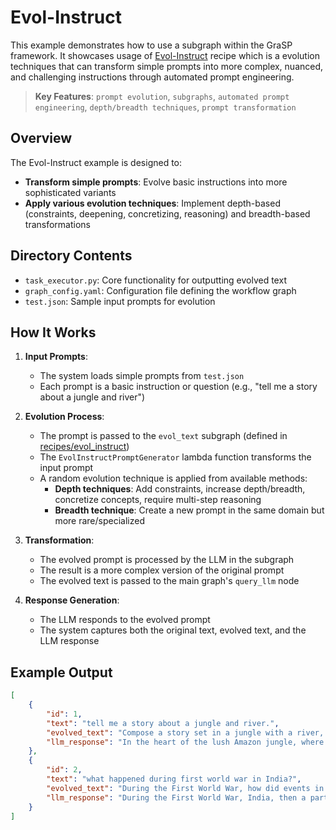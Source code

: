 # Evol-Instruct

This example demonstrates how to use a subgraph within the GraSP framework. It showcases usage of [Evol-Instruct](https://arxiv.org/pdf/2304.12244) recipe which is a evolution techniques that can transform simple prompts into more complex, nuanced, and challenging instructions through automated prompt engineering.

> **Key Features**:
> `prompt evolution`, `subgraphs`, `automated prompt engineering`, `depth/breadth techniques`, `prompt transformation`

## Overview

The Evol-Instruct example is designed to:

- **Transform simple prompts**: Evolve basic instructions into more sophisticated variants
- **Apply various evolution techniques**: Implement depth-based (constraints, deepening, concretizing, reasoning) and breadth-based transformations

## Directory Contents

- `task_executor.py`: Core functionality for outputting evolved text
- `graph_config.yaml`: Configuration file defining the workflow graph
- `test.json`: Sample input prompts for evolution

## How It Works

1. **Input Prompts**:
   - The system loads simple prompts from `test.json`
   - Each prompt is a basic instruction or question (e.g., "tell me a story about a jungle and river")

2. **Evolution Process**:
   - The prompt is passed to the `evol_text` subgraph (defined in [recipes/evol_instruct](../../../grasp/recipes/evol_instruct/Readme.md))
   - The `EvolInstructPromptGenerator` lambda function transforms the input prompt
   - A random evolution technique is applied from available methods:
     - **Depth techniques**: Add constraints, increase depth/breadth, concretize concepts, require multi-step reasoning
     - **Breadth technique**: Create a new prompt in the same domain but more rare/specialized

3. **Transformation**:
   - The evolved prompt is processed by the LLM in the subgraph
   - The result is a more complex version of the original prompt
   - The evolved text is passed to the main graph's `query_llm` node

4. **Response Generation**:
   - The LLM responds to the evolved prompt
   - The system captures both the original text, evolved text, and the LLM response

## Example Output

```json
[
    {
        "id": 1,
        "text": "tell me a story about a jungle and river.",
        "evolved_text": "Compose a story set in a jungle with a river, incorporating a mythical creature or legend as a key element.",
        "llm_response": "In the heart of the lush Amazon jungle, where the canopy formed an almost impenetrable roof of green, a river wound its twisting path through the verdant landscape. Known to the locals as the Serpent's Vein, the river was said to be imbued with the spirits of the jungle and guarded by a mystical creature known only through whispered legends—the Yacumama.\n\nThe Yacumama, or \"Mother of the Waters,\" was an enormous serpent believed to dwell in the depths of the river. Tales spoke of her as the protector of the jungle, the guardian of all its creatures. It was said that anyone who dared to pollute her domain or disrespect the jungle's delicate balance would face her wrath.\n\nAmara, a young woman of the native Ewari tribe, had grown up with stories of the Yacumama. Her grandmother, the wise elder of the tribe, spoke often of encounters with the creature, filling Amara's dreams with visions of the great serpent's shimmering scales and eyes as deep and endless as the night sky.\n\nOne day, a dangerous threat came to their land. Foreign prospectors, intent on extracting gold from the jungle, arrived with roaring machines and avaricious intentions. The machines began their destruction, polluting the Serpent's Vein with toxic waste, turning the clear waters murky, and frightening the creatures of the jungle into silence.\n\nThe tribe, led by Amara's grandmother, gathered at the sacred grove near the river's edge, seeking guidance from the jungle spirits. As chants filled the air, a gentle ripple passed along the river's surface, and a mist began to rise. Amara, guided by an inexplicable pull, stepped closer to the water, where she felt a presence—a deep, resonant pulse that matched the rhythm of her heart.\n\nDetermined to save her home, Amara embarked on a journey downriver, hoping to confront the invaders and implore the Yacumama for aid. As she paddled a small canoe through the dense fog, the jungle seemed to come alive around her, vines whispering secrets and birds calling out as if urging her onward.\n\nEventually, she reached the site of destruction. There, the river was choked with debris, and the once-green banks lay bare under the incessant assault of machinery. Taking a deep breath, Amara called upon the spirit of the Yacumama, pouring all her hope and desperation into her plea.\n\nAt first"
    },
    {
        "id": 2,
        "text": "what happened during first world war in India?",
        "evolved_text": "During the First World War, how did events in India evolve over time, including political, social, and economic impacts?",
        "llm_response": "During the First World War, India, then a part of the British Empire, experienced significant political, social, and economic changes.\n\n### Political Impact:\n1. **Increased Nationalism**: The war accelerated Indian demands for self-governance. Indian leaders hoped that their support for the British in the war would be rewarded with political concessions.\n2. **Montagu Declaration (1917)**: In response to growing nationalist sentiment, the British government made a historic move with the Montagu Declaration, which promised \"increasing association of Indians in every branch of the administration and the gradual development of self-governing institutions.\"\n3. **Rise of Political Movements**: The Indian National Congress became more assertive in its demands. Leaders like Bal Gangadhar Tilak and Mahatma Gandhi emerged as prominent figures during this period.\n4. **Rowlatt Act (1919)**: Post-war, the Rowlatt Act was passed, allowing the government to imprison suspects without trial. It fueled widespread discontent and protests.\n\n### Social Impact:\n1. **Social Strain**: The war effort strained Indian society. Millions of men were recruited into the British Indian Army, affecting families and villages.\n2. **Influx of Ideas**: Exposure to global ideas during the war contributed to a cultural and ideological awakening. Many Indians, serving overseas, returned with new perspectives.\n3. **Gandhi’s Emergence**: Mahatma Gandhi's non-violent civil disobedience began to galvanize Indian society, advocating for social reforms in addition to political change.\n\n### Economic Impact:\n1. **Economic Exploitation**: India was a crucial financial and military resource for the British during the war. There was heavy taxation and requisitioning of resources to support the war.\n2. **Industrial Growth**: The war led to certain industrial developments in India due to disruption in imports from Europe, which fostered domestic industries, especially textiles.\n3. **Inflation and Hardships**: The war caused significant inflation, resulting in hardships for many Indians. The economic disparity between different classes widened.\n\nOverall, while the First World War intensified India's contributions to global military efforts, it also laid the groundwork for a more organized and forceful push towards Indian self-rule. The after-effect was a nation more politically conscious and determined to achieve independence, setting the stage for the next phase of its freedom struggle."
    }
]
```